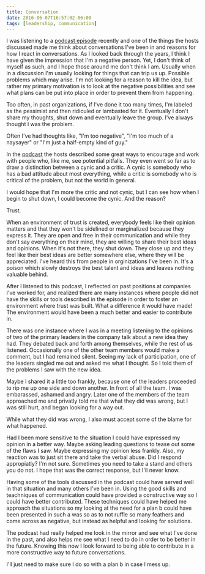 ```yaml
---
title: Conversation
date: 2016-06-07T16:57:02-06:00
tags: [leadership, communication]
---
```

I was listening to a [podcast episode][podcast] recently and one of the things the hosts discussed made me think about conversations I've been in and reasons for how I react in conversations. As I looked back through the years, I think I have given the impression that I'm a negative person. Yet, I don't think of myself as such, and I hope those around me don't think I am. Usually when in a discussion I'm usually looking for things that can trip us up. Possible problems which may arise. I'm not looking for a reason to kill the idea, but rather my primary motivation is to look at the negative possibilities and see what plans can be put into place in order to prevent them from happening.

Too often, in past organizations, if I've done it too many times, I'm labeled as the pessimist and then ridiculed or lambasted for it. Eventually I don't share my thoughts, shut down and eventually leave the group. I've always thought I was the problem.

Often I've had thoughts like, "I'm too negative", "I'm too much of a naysayer" or "I'm just a half-empty kind of guy."

In the [podcast][podcast] the hosts described some great ways to encourage and work with people who, like me, see potential pitfalls. They even went so far as to draw a distinction between a cynic and a critic. A cynic is somebody who has a bad attitude about most everything, while a critic is somebody who is critical of the problem, but not the world in general.

I would hope that I'm more the critic and not cynic, but I can see how when I begin to shut down, I could become the cynic. And the reason?

Trust.

When an environment of trust is created, everybody feels like their opinion matters and that they won't be sidelined or marginalized because they express it. They are open and free in their communication and while they don't say everything on their mind, they are willing to share their best ideas and opinions. When it's not there, they shut down. They close up and they feel like their best ideas are better somewhere else, where they will be appreciated. I've heard this from people in orginizations I've been in. It's a poison which slowly destroys the best talent and ideas and leaves nothing valuable behind.

After I listened to this podcast, I reflected on past positions at companies I've worked for, and realized there are many instances where people did not have the skills or tools described in the episode in order to foster an environment where trust was built. What a difference it would have made! The environment would have been a much better and easier to contribute in.

There was one instance where I was in a meeting listening to the opinions of two of the primary leaders in the company talk about a new idea they had. They debated back and forth among themselves, while the rest of us listened. Occasionally one of the other team members would make a comment, but I had remained silent. Seeing my lack of participation, one of the leaders singled me out and asked me what I thought. So I told them of the problems I saw with the new idea.

Maybe I shared it a little too frankly, because one of the leaders proceeded to rip me up one side and down another. In front of all the team. I was embarassed, ashamed and angry. Later one of the members of the team approached me and privatly told me that what they did was wrong, but I was still hurt, and began looking for a way out.

While what they did was wrong, I also must accept some of the blame for what happened.

Had I been more sensitive to the situation I could have expressed my opinion in a better way. Maybe asking leading questions to tease out some of the flaws I saw. Maybe expressing my opinion less frankly. Also, my reaction was to just sit there and take the verbal abuse. Did I respond appropiatly? I'm not sure. Sometimes you need to take a stand and others you do not. I hope that was the correct response, but I'll never know.

Having some of the tools discussed in the podcast could have served well in that situation and many others I've been in. Using the good skills and teachniques of communication could have provided a constructive way so I  could have better contributed. These techniques could have helped me approach the situations so my looking at the need for a plan b could have been presented in such a was so as to not ruffle so many feathers and come across as negative, but instead as helpful and looking for solutions.

The podcast had really helped me look in the mirror and see what I've done in the past, and also helps me see what I need to do in order to be better in the future. Knowing this now I look forward to being able to contribute in a more constructive way to future conversations.

I'll just need to make sure I do so with a plan b in case I mess up.

[podcast]: http://michaelhyatt.com/transformational-conversations.html
